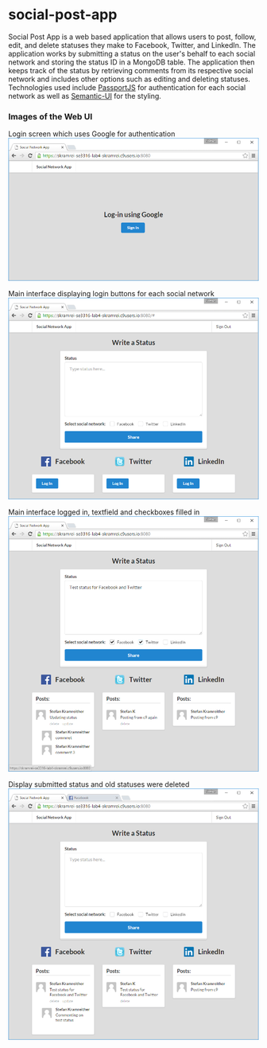 # social-post-app
Social Post App is a web based application that allows users to post, follow, edit, and delete statuses they make to Facebook, Twitter, and LinkedIn. The application works by submitting a status on the user's behalf to each social network and storing the status ID in a MongoDB table. The application then keeps track of the status by retrieving comments from its respective social network and includes other options such as editing and deleting statuses. Technologies used include [PassportJS](http://passportjs.org/) for authentication for each social network as well as [Semantic-UI](http://semantic-ui.com/) for the styling.

### Images of the Web UI
Login screen which uses Google for authentication
![Login screen](https://raw.githubusercontent.com/stefankram/social-post-app/master/images/img1.png "Login screen")

Main interface displaying login buttons for each social network
![Main interface](https://raw.githubusercontent.com/stefankram/social-post-app/master/images/img2.png "Main interface")

Main interface logged in, textfield and checkboxes filled in
![Logged in](https://raw.githubusercontent.com/stefankram/social-post-app/master/images/img3.png "Logged in")

Display submitted status and old statuses were deleted
![Submit status](https://raw.githubusercontent.com/stefankram/social-post-app/master/images/img4.png "Submit status")
